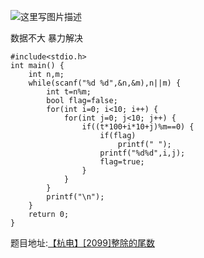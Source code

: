 ![这里写图片描述](http://img.blog.csdn.net/20160407122907835)


数据不大
暴力解决

```
#include<stdio.h>
int main() {
	int n,m;
	while(scanf("%d %d",&n,&m),n||m) {
		int t=n%m;
		bool flag=false;
		for(int i=0; i<10; i++) {
			for(int j=0; j<10; j++) {
				if((t*100+i*10+j)%m==0) {
					if(flag)
						printf(" ");
					printf("%d%d",i,j);
					flag=true;
				}
			}
		}
		printf("\n");
	}
	return 0;
}
```

题目地址:[【杭电】[2099]整除的尾数](http://acm.hdu.edu.cn/showproblem.php?pid=2099)